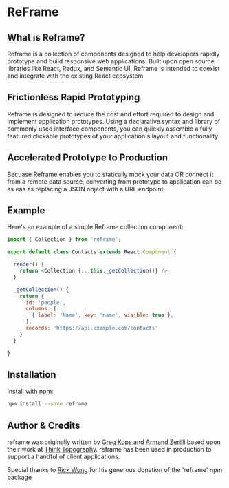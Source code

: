 # ReFrame

## What is Reframe?
Reframe is a collection of components designed to help developers rapidly
prototype and build responsive web applications. Built upon open source
libraries like React, Redux, and Semantic UI, Reframe is intended
to coexist and integrate with the existing React ecosystem

## Frictionless Rapid Prototyping
Reframe is designed to reduce the cost and effort required to design and
implement application prototypes. Using a declarative syntax and
library of commonly used interface components, you can quickly assemble
a fully featured clickable prototypes of your application's layout and
functionality

## Accelerated Prototype to Production
Becuase Reframe enables you to statically mock your data OR connect it from
a remote data source, converting from prototype to application can be as eas
as replacing a JSON object with a URL endpoint

## Example
Here's an example of a simple Reframe collection component:

```JavaScript
import { Collection } from 'reframe';

export default class Contacts extends React.Component {

  render() {
    return <Collection {...this._getCollection()} />
  }

  _getCollection() {
    return {
      id: 'people',
      columns: [
        { label: 'Name', key: 'name', visible: true },
      ],
      records: 'https://api.example.com/contacts'
    }
  }

}
```

## Installation
Install with [npm](http://npmjs.com):

```sh
npm install --save reframe
```

## Author & Credits

reframe was originally written by [Greg Kops](https://github.com/mochini) and
[Armand Zerilli](https://github.com/zerilliworks) based upon their work at
[Think Topography](http://thinktopography.com). reframe has been used in
production to support a handful of client applications.

Special thanks to [Rick Wong](https://github.com/RickWong) for his generous
donation of the 'reframe' npm package

